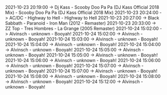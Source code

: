 2021-10-23 20:19:00 -> Dj Kass - Scooby Doo Pa Pa (DJ Kass Official 2018 Mix) - Scooby Doo Pa Pa (DJ Kass Official 2018 Mix)
2021-10-23 20:24:00 -> AC/DC - Highway to Hell - Highway to Hell
2021-10-23 20:27:00 -> Black Sabbath - Paranoid - Iron Man (2012 - Remaster)
2021-10-23 20:33:00 -> ZZ Top - Tres Hombres - La Grange (2005 Remaster)
2021-10-24 15:02:00 -> Alvinsch - unknown - Booyah!
2021-10-24 15:02:00 -> Alvinsch - unknown - Booyah!
2021-10-24 15:03:00 -> Alvinsch - unknown - Booyah!
2021-10-24 15:04:00 -> Alvinsch - unknown - Booyah!
2021-10-24 15:04:00 -> Alvinsch - unknown - Booyah!
2021-10-24 15:05:00 -> Alvinsch - unknown - Booyah!
2021-10-24 15:05:00 -> Alvinsch - unknown - Booyah!
2021-10-24 15:06:00 -> Alvinsch - unknown - Booyah!
2021-10-24 15:06:00 -> Alvinsch - unknown - Booyah!
2021-10-24 15:07:00 -> Alvinsch - unknown - Booyah!
2021-10-24 15:07:00 -> Alvinsch - unknown - Booyah!
2021-10-24 15:08:00 -> Alvinsch - unknown - Booyah!
2021-10-24 15:08:00 -> Alvinsch - unknown - Booyah!
2021-10-24 15:12:00 -> Alvinsch - unknown - Booyah!
